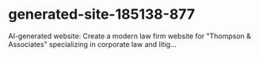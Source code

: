 # generated-site-185138-877
AI-generated website: Create a modern law firm website for "Thompson &amp; Associates" specializing in corporate law and litig...
